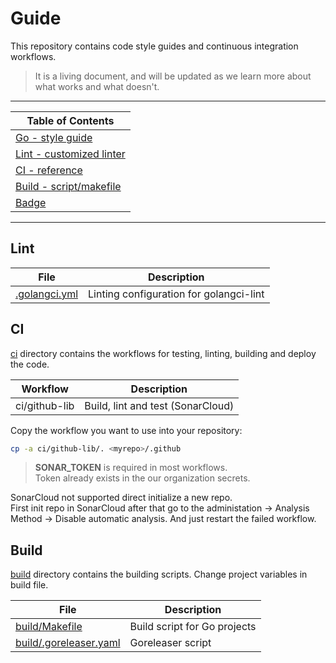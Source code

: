 # Guide

This repository contains code style guides and continuous integration workflows.

> It is a living document, and will be updated as we learn more about what works and what doesn't.

---

| **Table of Contents**             |
| --------------------------------- |
| [Go - style guide](style/go.md)   |
| [Lint - customized linter](#lint) |
| [CI - reference ](#ci)            |
| [Build - script/makefile](#build) |
| [Badge](badge/README.md)         |

---

## Lint

| File                                | Description                             |
| ----------------------------------- | --------------------------------------- |
| [.golangci.yml](lint/.golangci.yml) | Linting configuration for golangci-lint |

## CI

[ci](/ci/) directory contains the workflows for testing, linting, building and deploy the code.

| Workflow      | Description                       |
| ------------- | --------------------------------- |
| ci/github-lib | Build, lint and test (SonarCloud) |

Copy the workflow you want to use into your repository:

```sh
cp -a ci/github-lib/. <myrepo>/.github
```

> __SONAR_TOKEN__ is required in most workflows.  
> Token already exists in the our organization secrets.

SonarCloud not supported direct initialize a new repo.  
First init repo in SonarCloud after that go to the administation -> Analysis Method -> Disable automatic analysis. And just restart the failed workflow.

## Build

[build](/build/) directory contains the building scripts. Change project variables in build file.

| File                                             | Description                  |
| ------------------------------------------------ | ---------------------------- |
| [build/Makefile](build/Makefile)                 | Build script for Go projects |
| [build/.goreleaser.yaml](build/.goreleaser.yaml) | Goreleaser script            |
